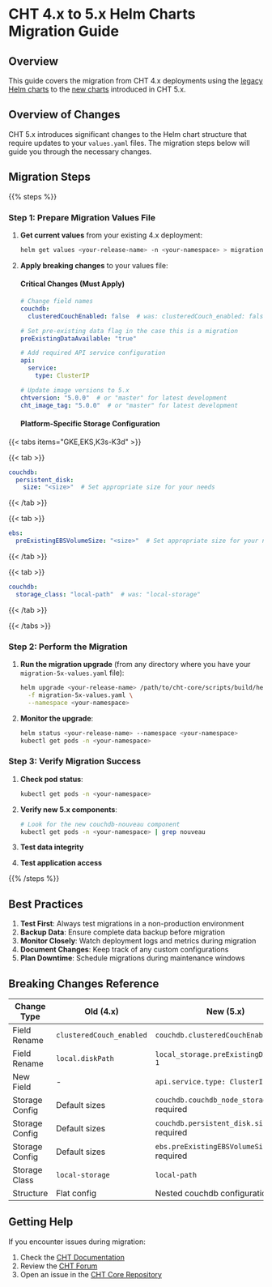 # CHT 4.x to 5.x Helm Charts Migration Guide

## Overview

This guide covers the migration from CHT 4.x deployments using the [legacy Helm charts](https://github.com/medic/helm-charts) to the [new charts](https://github.com/medic/cht-core/tree/master/scripts/build/helm) introduced in CHT 5.x.

## Overview of Changes

CHT 5.x introduces significant changes to the Helm chart structure that require updates to your `values.yaml` files. The migration steps below will guide you through the necessary changes.

## Migration Steps

{{% steps %}}

### Step 1: Prepare Migration Values File

1. **Get current values** from your existing 4.x deployment:
   ```bash
   helm get values <your-release-name> -n <your-namespace> > migration-5x-values.yaml
   ```

2. **Apply breaking changes** to your values file:

   #### Critical Changes (Must Apply)
   ```yaml
   # Change field names
   couchdb:
     clusteredCouchEnabled: false  # was: clusteredCouch_enabled: false
   
   # Set pre-existing data flag in the case this is a migration
   preExistingDataAvailable: "true"  
   
   # Add required API service configuration
   api:
     service:
       type: ClusterIP
   
   # Update image versions to 5.x
   chtversion: "5.0.0"  # or "master" for latest development
   cht_image_tag: "5.0.0"  # or "master" for latest development
   ```

   #### Platform-Specific Storage Configuration
   
{{< tabs items="GKE,EKS,K3s-K3d" >}}

{{< tab >}}
```yaml
couchdb:
  persistent_disk:
    size: "<size>"  # Set appropriate size for your needs
```
{{< /tab >}}

{{< tab >}}
```yaml
ebs:
  preExistingEBSVolumeSize: "<size>"  # Set appropriate size for your needs
```
{{< /tab >}}

{{< tab >}}
```yaml
couchdb:
  storage_class: "local-path"  # was: "local-storage"
```
{{< /tab >}}

{{< /tabs >}}

### Step 2: Perform the Migration

1. **Run the migration upgrade** (from any directory where you have your `migration-5x-values.yaml` file):
   ```bash
   helm upgrade <your-release-name> /path/to/cht-core/scripts/build/helm \
     -f migration-5x-values.yaml \
     --namespace <your-namespace>
   ```

2. **Monitor the upgrade**:
   ```bash
   helm status <your-release-name> --namespace <your-namespace>
   kubectl get pods -n <your-namespace>
   ```

### Step 3: Verify Migration Success

1. **Check pod status**:
   ```bash
   kubectl get pods -n <your-namespace>
   ```

2. **Verify new 5.x components**:
   ```bash
   # Look for the new couchdb-nouveau component
   kubectl get pods -n <your-namespace> | grep nouveau
   ```

3. **Test data integrity**

4. **Test application access**

{{% /steps %}}

## Best Practices

1. **Test First**: Always test migrations in a non-production environment
2. **Backup Data**: Ensure complete data backup before migration
3. **Monitor Closely**: Watch deployment logs and metrics during migration
4. **Document Changes**: Keep track of any custom configurations
5. **Plan Downtime**: Schedule migrations during maintenance windows

## Breaking Changes Reference

| Change Type | Old (4.x) | New (5.x) | Platform | Impact |
|-------------|-----------|-----------|----------|---------|
| Field Rename | `clusteredCouch_enabled` | `couchdb.clusteredCouchEnabled` | All | Critical |
| Field Rename | `local.diskPath` | `local_storage.preExistingDiskPath-1` | All | Critical |
| New Field | - | `api.service.type: ClusterIP` | All | Critical |
| Storage Config | Default sizes | `couchdb.couchdb_node_storage_size` required | All | Critical |
| Storage Config | Default sizes | `couchdb.persistent_disk.size` required | GKE | Critical |
| Storage Config | Default sizes | `ebs.preExistingEBSVolumeSize` required | EKS | Critical |
| Storage Class | `local-storage` | `local-path` | K3s-K3d | Minor |
| Structure | Flat config | Nested couchdb configuration | All | Medium |

## Getting Help

If you encounter issues during migration:

1. Check the [CHT Documentation](https://docs.communityhealthtoolkit.org/)
2. Review the [CHT Forum](https://forum.communityhealthtoolkit.org/)
3. Open an issue in the [CHT Core Repository](https://github.com/medic/cht-core/issues)


